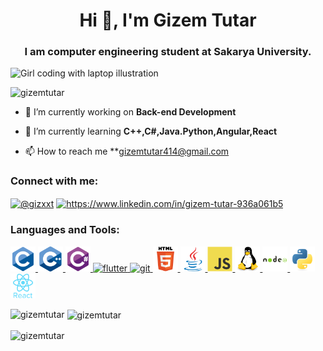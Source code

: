<h1 align="center">Hi 👋, I'm Gizem Tutar</h1>
<h3 align="center">I am computer engineering student at Sakarya University.</h3>
<div class="detail__preview detail__preview--vector">
		<div class="detail__gallery detail__gallery--vector alignc">
			<div class="row">
				<img class="thumb" data-pin-no-hover="true" fetchpriority="high" src="https://img.freepik.com/premium-vector/girl-coding-with-laptop-illustration_418302-2384.jpg" srcset="https://img.freepik.com/premium-vector/girl-coding-with-laptop-illustration_418302-2384.jpg?w=360 360w, https://img.freepik.com/premium-vector/girl-coding-with-laptop-illustration_418302-2384.jpg?w=740 740w, https://img.freepik.com/premium-vector/girl-coding-with-laptop-illustration_418302-2384.jpg?w=826 826w, https://img.freepik.com/premium-vector/girl-coding-with-laptop-illustration_418302-2384.jpg?w=900 900w, https://img.freepik.com/premium-vector/girl-coding-with-laptop-illustration_418302-2384.jpg?w=996 996w, https://img.freepik.com/premium-vector/girl-coding-with-laptop-illustration_418302-2384.jpg?w=1060 1060w, https://img.freepik.com/premium-vector/girl-coding-with-laptop-illustration_418302-2384.jpg?w=1380 1380w, https://img.freepik.com/premium-vector/girl-coding-with-laptop-illustration_418302-2384.jpg?w=1480 1480w, https://img.freepik.com/premium-vector/girl-coding-with-laptop-illustration_418302-2384.jpg?w=1800 1800w, https://img.freepik.com/premium-vector/girl-coding-with-laptop-illustration_418302-2384.jpg?w=2000 2000w" sizes="(max-width: 479px) 100vw, (min-aspect-ratio: 626/626) calc((100vh - 184px) * 1.000), (max-width: 1095px) calc(100vw - 40px), calc(100vw - 400px)" style="max-width: calc((100vh - 184px) * 1.000)" width="300" height="300" alt="Girl coding with laptop illustration" onerror="this.onerror=null;ga('send', 'event', 'broken_image', 'detail', '418302_27976285');">

		
<p align="left"> <img src="https://komarev.com/ghpvc/?username=gizemtutar&label=Profile%20views&color=0e75b6&style=flat" alt="gizemtutar" /> </p>


- 🔭 I’m currently working on **Back-end Development**

- 🌱 I’m currently learning **C++,C#,Java.Python,Angular,React**

- 📫 How to reach me **gizemtutar414@gmail.com

<h3 align="left">Connect with me:</h3>
<p align="left">
<a href="https://twitter.com/@gizxxt" target="blank"><img align="center" src="https://raw.githubusercontent.com/rahuldkjain/github-profile-readme-generator/master/src/images/icons/Social/twitter.svg" alt="@gizxxt" height="30" width="40" /></a>
<a href="https://linkedin.com/in/https://www.linkedin.com/in/gizem-tutar-936a061b5" target="blank"><img align="center" src="https://raw.githubusercontent.com/rahuldkjain/github-profile-readme-generator/master/src/images/icons/Social/linked-in-alt.svg" alt="https://www.linkedin.com/in/gizem-tutar-936a061b5" height="30" width="40" /></a>
</p>

<h3 align="left">Languages and Tools:</h3>
<p align="left"> <a href="https://www.cprogramming.com/" target="_blank" rel="noreferrer"> <img src="https://raw.githubusercontent.com/devicons/devicon/master/icons/c/c-original.svg" alt="c" width="40" height="40"/> </a> <a href="https://www.w3schools.com/cpp/" target="_blank" rel="noreferrer"> <img src="https://raw.githubusercontent.com/devicons/devicon/master/icons/cplusplus/cplusplus-original.svg" alt="cplusplus" width="40" height="40"/> </a> <a href="https://www.w3schools.com/cs/" target="_blank" rel="noreferrer"> <img src="https://raw.githubusercontent.com/devicons/devicon/master/icons/csharp/csharp-original.svg" alt="csharp" width="40" height="40"/> </a> <a href="https://flutter.dev" target="_blank" rel="noreferrer"> <img src="https://www.vectorlogo.zone/logos/flutterio/flutterio-icon.svg" alt="flutter" width="40" height="40"/> </a> <a href="https://git-scm.com/" target="_blank" rel="noreferrer"> <img src="https://www.vectorlogo.zone/logos/git-scm/git-scm-icon.svg" alt="git" width="40" height="40"/> </a> <a href="https://www.w3.org/html/" target="_blank" rel="noreferrer"> <img src="https://raw.githubusercontent.com/devicons/devicon/master/icons/html5/html5-original-wordmark.svg" alt="html5" width="40" height="40"/> </a> <a href="https://www.java.com" target="_blank" rel="noreferrer"> <img src="https://raw.githubusercontent.com/devicons/devicon/master/icons/java/java-original.svg" alt="java" width="40" height="40"/> </a> <a href="https://developer.mozilla.org/en-US/docs/Web/JavaScript" target="_blank" rel="noreferrer"> <img src="https://raw.githubusercontent.com/devicons/devicon/master/icons/javascript/javascript-original.svg" alt="javascript" width="40" height="40"/> </a> <a href="https://www.linux.org/" target="_blank" rel="noreferrer"> <img src="https://raw.githubusercontent.com/devicons/devicon/master/icons/linux/linux-original.svg" alt="linux" width="40" height="40"/> </a> <a href="https://nodejs.org" target="_blank" rel="noreferrer"> <img src="https://raw.githubusercontent.com/devicons/devicon/master/icons/nodejs/nodejs-original-wordmark.svg" alt="nodejs" width="40" height="40"/> </a> <a href="https://www.python.org" target="_blank" rel="noreferrer"> <img src="https://raw.githubusercontent.com/devicons/devicon/master/icons/python/python-original.svg" alt="python" width="40" height="40"/> </a> <a href="https://reactjs.org/" target="_blank" rel="noreferrer"> <img src="https://raw.githubusercontent.com/devicons/devicon/master/icons/react/react-original-wordmark.svg" alt="react" width="40" height="40"/> </a> </p>

<p><img align="left" src="https://github-readme-stats.vercel.app/api/top-langs?username=gizemtutar&show_icons=true&locale=en&layout=compact" alt="gizemtutar" /></p>

<p>&nbsp;<img align="center" src="https://github-readme-stats.vercel.app/api?username=gizemtutar&show_icons=true&locale=en" alt="gizemtutar" /></p>

<p><img align="center" src="https://github-readme-streak-stats.herokuapp.com/?user=gizemtutar&" alt="gizemtutar" /></p>

